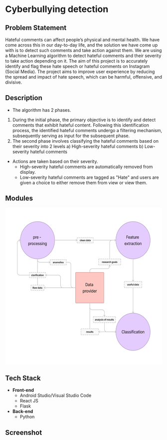 # Cyberbullying detection

## Problem Statement
Hateful comments can affect people’s physical and mental health. We have come across this in our day-to-day life, and the solution we have come up with is to detect such comments and take action against them. We are using a Machine Learning algorithm to detect hateful comments and their severity to take action depending on it. The aim of this project is to accurately identify and flag these hate speech or hateful comments on Instagram (Social Media). The project aims to improve user experience by reducing the spread and impact of hate speech, which can be harmful, offensive, and divisive.

## Description
* The algorithm has 2 phases.
1) During the initial phase, the primary objective is to identify and detect comments that exhibit hateful content. Following this identification process, the identified hateful comments undergo a filtering mechanism, subsequently serving as input for the subsequent phase.
2) The second phase involves classifying the hateful comments based on their severity into 2 levels
   a) High-severity hateful comments
   b) Low-severity hateful comments
* Actions are taken based on their severity.
  - High-severity hateful comments are automatically removed from display.
  - Low-severity hateful comments are tagged as "Hate" and users are given a choice to either remove them from view or view them.
 
## Modules
<img src="https://github.com/sharu606/Cyberbullying/blob/0849c39db867535f0997b5985fe7069a8ab8269a/Untitled%20(4).png" height="500"/>

## Tech Stack
* __Front-end__
    - Android Studio/Visual Studio Code
    - React JS
    - Flask
* __Back-end__
  - Python
## Screenshot
  
